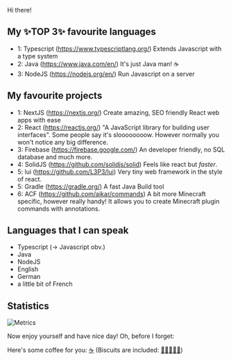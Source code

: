 Hi there!

## My ✨TOP 3✨ favourite languages
- 1: Typescript (https://www.typescriptlang.org/) Extends Javascript with a type system
- 2: Java (https://www.java.com/en/) It's just Java man! ☕
- 3: NodeJS (https://nodejs.org/en/) Run Javascript on a server

## My favourite projects
- 1: NextJS (https://nextjs.org/) Create amazing, SEO friendly React web apps with ease
- 2: React (https://reactjs.org/) "A JavaScript library for building user interfaces". Some people say it's sloooooooow. However normally you won't notice any big difference.
- 3: Firebase (https://firebase.google.com/) An developer friendly, no SQL database and much more. 
- 4: SolidJS (https://github.com/solidjs/solid) Feels like react but *faster*.
- 5: lui (https://github.com/L3P3/lui) Very tiny web framework in the style of react.
- 5: Gradle (https://gradle.org/) A fast Java Build tool 
- 6: ACF (https://github.com/aikar/commands) A bit more Minecraft specific, however really handy! It allows you to create Minecraft plugin commands with annotations.

## Languages that I can speak
- Typescript (-> Javascript obv.)
- Java
- NodeJS
- English
- German
- a little bit of French

## Statistics
![Metrics](https://metrics.lecoq.io/odincat?template=classic&lines=1&languages=1&languages.limit=8&languages.sections=most-used&languages.colors=github&languages.threshold=0%25&languages.indepth=false&languages.analysis.timeout=15&languages.categories=markup%2C%20programming&languages.recent.categories=markup%2C%20programming&languages.recent.load=300&languages.recent.days=14&config.timezone=Europe%2FBerlin)

Now enjoy yourself and have nice day! 
Oh, before I forget:

Here's some coffee for you: [☕](https://cdn.pixabay.com/photo/2020/04/06/13/37/coffee-5009730_960_720.png) (Biscuits are included: [🍪🍪🍪🍪🍪](https://orteil.dashnet.org/cookieclicker/))
